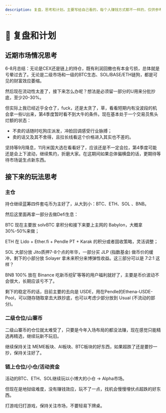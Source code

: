 ```yaml
---
description: 复盘，思考和计划。主要写给自己看的，每个人赚钱方式都不一样的，仅供参考。
---
```


# 🤔 复盘和计划

## 近期市场情况思考

6-8月总结：无论是CEX还是链上的持仓，既有利润回撤也有本金亏损，总体就是亏晕过去了。无论是二级市场和一级的BTC生态、SOL/BASE/ETH链狗，都是可见的财富效应萎缩。

然后现在流动性太差了，接下来怎么办呢？想法是必须留一部分的U用来分批抄底，至少20-30%。

但实际上我已经近乎全仓了，fuck，还是太贪了，草，看看短期内有没波段的机会拿一些U出来，第4季度暂时看不到大牛的条件。现在基本处于一个交易员焦头烂额的状态：

* 不卖的话随时吃狗庄派发，冲脸回调感受行业脉搏；
* 卖的话又及其不舍得，且拉长线看这个价格进入其实也不差的。

坚持等9月降息，11月米国大选在看看好了，应该还是不一定会拉，第4季度可能还是会上下波动，继续焦灼，折磨大家。在这期间如果总体偏横盘的话，更期待等待市场诞生点新东西。

## 接下来的玩法思考

### 主仓

持仓继续蓝筹四件套屯币为主好了，从大到小：BTC、ETH、SOL 、BNB。

然后这里面再拿一部分去做Defi生息：

BTC 现在主要放 solvBTC 拿积分和接下来要上主网的 Babylon，大概拿30%-50%来做；

ETH 在 Lido + Ether.fi + Pendle PT + Karak 的积分或者固收策略，灵活调整；

SOL 大部分放 Jito质押7-8个点的年华，一部分买 JLP (指数基金) 做币价的缓冲，剩下的小部分放 Solayer 拿未来积分来博弹性收益。这三部分可以是 7:2:1 这样？

BNB 100% 放在 Binance 吃新币挖矿等等的用户福利就好了，主要是币价波动不会很大，长期应该亏不了。

剩下的稳定币的话，目前主要的去向是 USDE，用在Pendle的Ethena-USDE-Pool，可以随存随取拿去大跌抄底，也可以考虑少部分放到 Usual (不流动的部分)。



### 二级仓位/山寨币

二级山寨币的仓位就太难受了，只要是今年入场布局的都没法赚，现在感觉只能精选再精选，继续玩新不玩旧。

继续保持关注 MEME板块、AI板块、BTC板块的好东西，如果超跌了还是要抄一抄，保持关注好了。



### 链上仓位/小仓/活动资金

活动的BTC、ETH、SOL继续玩以小博大的小仓 -> Alpha市场。

但现在是地狱级难度，没有赚钱效应，玩不了一点，找机会慢慢埋伏点超跌的好东西。

打游戏归打游戏，保持关注市场，不要轻易下牌桌。




